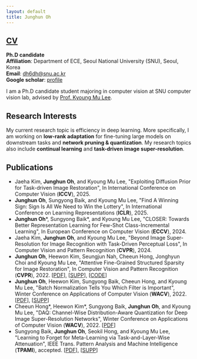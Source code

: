 ```yaml
---
layout: default
title: Junghun Oh
---
```


## [CV](cv.pdf)

**Ph.D candidate** \
**Affiliation**: Department of ECE, Seoul National University (SNU), Seoul, Korea \
**Email**: dh6dh@snu.ac.kr \
**Google scholar**: [profile](https://scholar.google.co.kr/citations?user=fCFkL9EAAAAJ&hl=ko)

I am a Ph.D candidate student majoring in computer vision at SNU computer vision lab, advised by [Prof. Kyoung Mu Lee](https://cv.snu.ac.kr/index.php/kmlee/).


## **Research Interests**

My current research topic is efficiency in deep learning.
More specifically, I am working on **low-rank adaptation** for fine-tuning large models on downstream tasks and **network pruning & quantization**.
My research topics also include **continual learning** and **task-driven image super-resolution**.

## **Publications**
* Jaeha Kim, **Junghun Oh**, and Kyoung Mu Lee, "Exploiting Diffusion Prior for Task-driven Image Restoration", In International Conference on Computer Vision (**ICCV**), 2025.
* **Junghun Oh**, Sungyong Baik, and Kyoung Mu Lee, "Find A Winning Sign: Sign Is All We Need to Win the Lottery", In International Conference on Learning Representations (**ICLR**), 2025.
* **Junghun Oh**\*, Sungyong Baik\*, and Kyoung Mu Lee, "CLOSER: Towards Better Representation Learning for Few-Shot Class-Incremental Learning", In European Conference on Computer Vision (**ECCV**), 2024.
* Jaeha Kim, **Junghun Oh**, and Kyoung Mu Lee, "Beyond Image Super-Resolution for Image Recognition with Task-Driven Perceptual Loss", In Computer Vision and Pattern Recognition (**CVPR**), 2024.
* **Junghun Oh**, Heewon Kim, Seungjun Nah, Cheeun Hong, Jonghyun Choi and Kyoung Mu Lee, "Attentive Fine-Grained Structured Sparsity for Image Restoration", In Computer Vision and Pattern Recognition (**CVPR**), 2022. [[PDF](https://openaccess.thecvf.com/content/CVPR2022/papers/Oh_Attentive_Fine-Grained_Structured_Sparsity_for_Image_Restoration_CVPR_2022_paper.pdf)], [[SUPP](https://openaccess.thecvf.com/content/CVPR2022/supplemental/Oh_Attentive_Fine-Grained_Structured_CVPR_2022_supplemental.pdf)], [[CODE](https://github.com/JungHunOh/SLS_CVPR2022)]
* **Junghun Oh**, Heewon Kim, Sungyong Baik, Cheeun Hong, and Kyoung Mu Lee, "Batch Normalization Tells You Which Filter is Important", Winter Conference on Applications of Computer Vision (**WACV**), 2022. [[PDF](https://openaccess.thecvf.com/content/WACV2022/papers/Oh_Batch_Normalization_Tells_You_Which_Filter_Is_Important_WACV_2022_paper.pdf)], [[SUPP](https://openaccess.thecvf.com/content/WACV2022/supplemental/Oh_Batch_Normalization_Tells_WACV_2022_supplemental.pdf)]
* Cheeun Hong\*, Heewon Kim\*, Sungyong Baik, **Junghun Oh**, and Kyoung Mu Lee, "DAQ: Channel-Wise Distribution-Aware Quantization for Deep Image Super-Resolution Networks", Winter Conference on Applications of Computer Vision (**WACV**), 2022. [[PDF](https://openaccess.thecvf.com/content/WACV2022/papers/Hong_DAQ_Channel-Wise_Distribution-Aware_Quantization_for_Deep_Image_Super-Resolution_Networks_WACV_2022_paper.pdf)]
* Sungyong Baik, **Junghun Oh**, Seokil Hong, and Kyoung Mu Lee, "Learning to Forget for Meta-Learning via Task-and-Layer-Wise Attenuation", IEEE Trans. Pattern Analysis and Machine Intelligence (**TPAMI**), accepted. [[PDF](https://cv.snu.ac.kr/sungyong_baik/L2F_TPAMI_Final.pdf)], [[SUPP](https://cv.snu.ac.kr/sungyong_baik/L2F_TPAMI_Final_Supplementary.pdf)]
